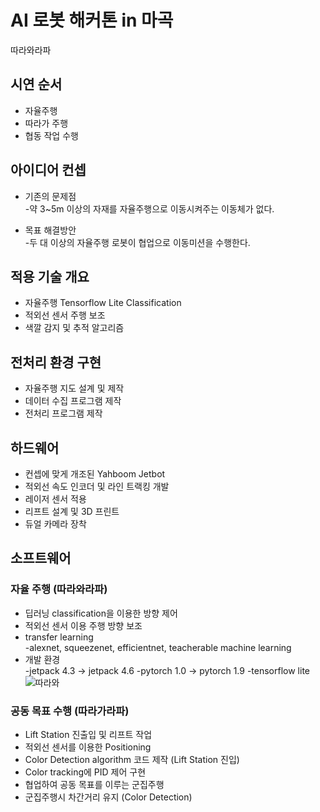# AI 로봇 해커톤 in 마곡
 따라와라파

## 시연 순서
- 자율주행
- 따라가 주행
- 협동 작업 수행

## 아이디어 컨셉
- 기존의 문제점<br>
-약 3~5m 이상의 자재를 자율주행으로 이동시켜주는 이동체가 없다.

- 목표 해결방안<br>
-두 대 이상의 자율주행 로봇이 협업으로 이동미션을 수행한다.

## 적용 기술 개요
- 자율주행 Tensorflow Lite Classification
- 적외선 센서 주행 보조
- 색깔 감지 및 추적 알고리즘

## 전처리 환경 구현
- 자율주행 지도 설계 및 제작
- 데이터 수집 프로그램 제작
- 전처리 프로그램 제작

## 하드웨어
- 컨셉에 맞게 개조된 Yahboom Jetbot
- 적외선 속도 인코더 및 라인 트랙킹 개발
- 레이저 센서 적용
- 리프트 설계 및 3D 프린트
- 듀얼 카메라 장착

## 소프트웨어
### 자율 주행 (따라와라파)
- 딥러닝 classification을 이용한 방향 제어
- 적외선 센서 이용 주행 방향 보조
- transfer learning<br>
-alexnet, squeezenet, efficientnet, teacherable machine learning
- 개발 환경<br>
-jetpack 4.3 -> jetpack 4.6
-pytorch 1.0 -> pytorch 1.9
-tensorflow lite
![따라와](./imgs/ddarawa.jpg)

### 공동 목표 수행 (따라가라파)<br>
- Lift Station 진출입 및 리프트 작업
- 적외선 센서를 이용한 Positioning
- Color Detection algorithm 코드 제작 (Lift Station 진입)
- Color tracking에 PID 제어 구현
- 협업하여 공동 목표를 이루는 군집주행
- 군집주행시 차간거리 유지 (Color Detection)
